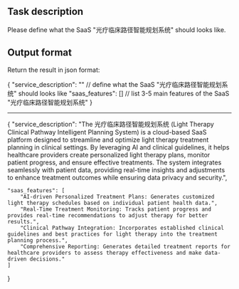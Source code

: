 ## Task description

Please define what the SaaS "光疗临床路径智能规划系统" should looks like.

## Output format

Return the result in json format:

{
    "service_description": "" // define what the SaaS "光疗临床路径智能规划系统" should looks like
    "saas_features": [] // list 3-5 main features of the SaaS "光疗临床路径智能规划系统"
}


---

{
    "service_description": "The 光疗临床路径智能规划系统 (Light Therapy Clinical Pathway Intelligent Planning System) is a cloud-based SaaS platform designed to streamline and optimize light therapy treatment planning in clinical settings. By leveraging AI and clinical guidelines, it helps healthcare providers create personalized light therapy plans, monitor patient progress, and ensure effective treatments. The system integrates seamlessly with patient data, providing real-time insights and adjustments to enhance treatment outcomes while ensuring data privacy and security.",
    
    "saas_features": [
        "AI-driven Personalized Treatment Plans: Generates customized light therapy schedules based on individual patient health data.",
        "Real-Time Treatment Monitoring: Tracks patient progress and provides real-time recommendations to adjust therapy for better results.",
        "Clinical Pathway Integration: Incorporates established clinical guidelines and best practices for light therapy into the treatment planning process.",
        "Comprehensive Reporting: Generates detailed treatment reports for healthcare providers to assess therapy effectiveness and make data-driven decisions."
    ]
}